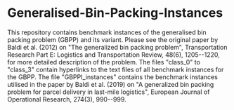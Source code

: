 # Generalised-Bin-Packing-Instances
This repository contains benchmark instances of the generalised bin packing problem (GBPP) and its variant. Please see the original paper by Baldi et al. (2012) on "The generalized bin packing problem", Transportation Research Part E: Logistics and Transportation Review, 48(6), 1205--1220, for more detailed description of the problem.
The files "class_0" to "class_3" contain hyperlinks to the text files of all benchmark instances for the GBPP. The file "GBPPI_instances" contains the benchmark instances utilised in the paper by Baldi et al. (2019) on "A generalized bin packing problem for parcel delivery in last-mile logistics", European Journal of Operational Research, 274(3), 990--999.
